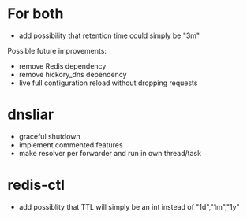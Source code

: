 # For both

- add possibility that retention time could simply be "3m"

Possible future improvements:
- remove Redis dependency
- remove hickory_dns dependency
- live full configuration reload without dropping requests

# dnsliar

- graceful shutdown
- implement commented features
- make resolver per forwarder and run in own thread/task

# redis-ctl

- add possiblity that TTL will simply be an int instead of "1d","1m","1y"
